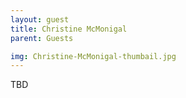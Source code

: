 ```yaml
---
layout: guest
title: Christine McMonigal
parent: Guests

img: Christine-McMonigal-thumbail.jpg
---
```





TBD
